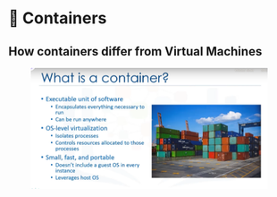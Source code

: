 # 🐋 Containers

## How containers differ from Virtual Machines

<figure><img src="../.gitbook/assets/image (5).png" alt=""><figcaption></figcaption></figure>
